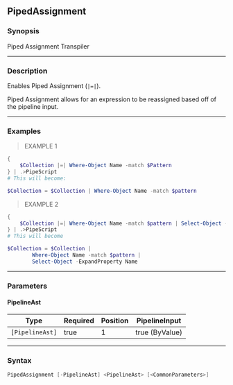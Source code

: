 PipedAssignment
---------------

### Synopsis
Piped Assignment Transpiler

---

### Description

Enables Piped Assignment (```|=|```).

Piped Assignment allows for an expression to be reassigned based off of the pipeline input.

---

### Examples
> EXAMPLE 1

```PowerShell
{
    $Collection |=| Where-Object Name -match $Pattern
} | .>PipeScript
# This will become:

$Collection = $Collection | Where-Object Name -match $pattern
```
> EXAMPLE 2

```PowerShell
{
    $Collection |=| Where-Object Name -match $pattern | Select-Object -ExpandProperty Name
} | .>PipeScript
# This will become

$Collection = $Collection |
        Where-Object Name -match $pattern |
        Select-Object -ExpandProperty Name
```

---

### Parameters
#### **PipelineAst**

|Type           |Required|Position|PipelineInput |
|---------------|--------|--------|--------------|
|`[PipelineAst]`|true    |1       |true (ByValue)|

---

### Syntax
```PowerShell
PipedAssignment [-PipelineAst] <PipelineAst> [<CommonParameters>]
```
